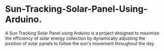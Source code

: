# Sun-Tracking-Solar-Panel-Using-Arduino.
A Sun Tracking Solar Panel using Arduino is a project designed to maximize the efficiency of solar energy collection by dynamically adjusting the position of solar panels to follow the sun's movement throughout the day.
